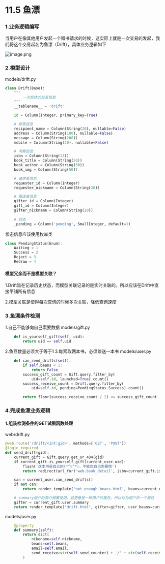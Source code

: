 # 11.5 鱼漂

### 1.业务逻辑编写

当用户在像其他用户发起一个赠书请求的时候，这实际上就是一次交易的发起，我们将这个交易起名为鱼漂（Drift），具体业务逻辑如下

![image.png](https://upload-images.jianshu.io/upload_images/7220971-c7e7c9c4f2e5f911.png?imageMogr2/auto-orient/strip%7CimageView2/2/w/1240)


### 2.模型设计
models/drift.py
```python
class Drift(Base):
    """
        一次具体的交易信息
    """
    __tablename__ = 'drift'

    id = Column(Integer, primary_key=True)

    # 邮寄信息
    recipient_name = Column(String(20), nullable=False)
    address = Column(String(100), nullable=False)
    message = Column(String(200))
    mobile = Column(String(20), nullable=False)

    # 书籍信息
    isbn = Column(String(13))
    book_title = Column(String(50))
    book_author = Column(String(30))
    book_img = Column(String(50))

    # 请求者信息
    requester_id = Column(Integer)
    requester_nickname = Column(String(20))

    # 赠送者信息
    gifter_id = Column(Integer)
    gift_id = Column(Integer)
    gifter_nickname = Column(String(20))
    
    # 状态
    _pending = Column('pending', SmallInteger, default=1)
```
状态信息应该使用枚举类
```python
class PendingStatus(Enum):
    Waiting = 1
    Success = 2
    Reject = 3
    Redraw = 4
```
#### 模型冗余而不是模型关联？
1.Drift旨在记录历史状态，而模型关联记录的是实时关联的。所以应该在Drift中直接平铺所有信息

2.模型关联是使得每次查询的时候多次关联，降低查询速度

### 3.鱼漂条件检测

1.自己不能够向自己索要数据 
models/gift.py

```python
    def is_yourself_gift(self, uid):
        return uid == self.uid
```

2.鱼豆数量必须大于等于1
3.每索取两本书，必须赠送一本书
models/user.py
```python
    def can_send_drifts(self):
        if self.beans < 1:
            return False
        success_gift_count = Gift.query.filter_by(
            uid=self.id, launched=True).count()
        success_receive_count = Drift.query.filter_by(
            uid=self.id, pending=PendingStatus.Success).count()

        return floor(success_receive_count / 2) <= success_gift_count
```

### 4.完成鱼漂业务逻辑

#### 1.组装检测条件的GET试图函数处理
web/drift.py

```python
@web.route('/drift/<int:gid>', methods=['GET', 'POST'])
@login_required
def send_drift(gid):
    current_gift = Gift.query.get_or_404(gid)
    if current_gift.is_yourself_gift(current_user.uid):
        flash('这本书是自己的(*^▽^*)，不能向自己索要哦')
        return redirect(url_for('web.book_detail', isbn=current_gift.isbn))

    can = current_user.can_send_drifts()
    if not can:
        return render_template('not_enough_beans.html', beans=current_user.beans)

    # summary用户的简介频繁使用，且更像是一种用户的属性，所以作为用户的一个属性
    gifter = current_gift.user.summary
    return render_template('drift.html', gifter=gifter, user_beans=current_user.beans)
```

models/user.py
```python
    @property
    def summary(self):
        return dict(
            nikename=self.nickname,
            beans=self.beans,
            email=self.email,
            send_receive=str(self.send_counter) + '/' + str(self.receive_counter)
        )
```